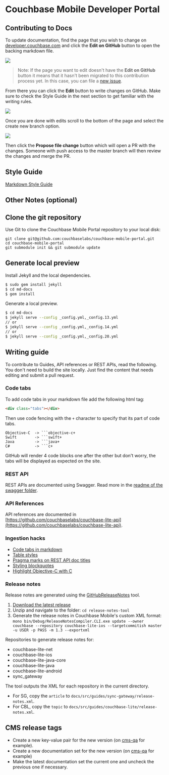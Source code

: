 Couchbase Mobile Developer Portal
=================================

## Contributing to Docs

To update documentation, find the page that you wish to change on [developer.couchbase.com](http://developer.couchbase.com/documentation/mobile/1.3/develop/index.html) and click the **Edit on GitHub** button to open the backing markdown file.

![](https://cl.ly/1x2W162f3G1g/Pasted_Image_09_09_2016__20_22.png)

> Note: If the page you want to edit doesn't have the **Edit on GitHub** button it means that it hasn't been migrated to this contribution process yet. In this case, you can file a [new issue](https://github.com/couchbaselabs/couchbase-mobile-portal/issues/new).

From there you can click the **Edit** button to write changes on GitHub. Make sure to check the Style Guide in the next section to get familiar with the writing rules.

![](https://cl.ly/0k261k2r1N3o/Pasted_Image_09_09_2016__20_26.png)

Once you are done with edits scroll to the bottom of the page and select the create new branch option.

![](https://cl.ly/3z3225371P3p/Pasted_Image_09_09_2016__20_30.png)

Then click the **Propose file change** button which will open a PR with the changes. Someone with push access to the master branch will then review the changes and merge the PR.

## Style Guide

[Markdown Style Guide](https://github.com/couchbaselabs/docs-style-guide/blob/master/md-style-guide.md)

## Other Notes (optional)

Clone the git repository
------------------------

Use Git to clone the Couchbase Mobile Portal repository to your local disk: 

```
git clone git@github.com:couchbaselabs/couchbase-mobile-portal.git
cd couchbase-mobile-portal
git submodule init && git submodule update
```

## Generate local preview

Install Jekyll and the local dependencies.

```bash
$ sudo gem install jekyll
$ cd md-docs
$ gem install
```

Generate a local preview.

```bash
$ cd md-docs
$ jekyll serve --config _config.yml,_config.13.yml
// or
$ jekyll serve --config _config.yml,_config.14.yml
// or
$ jekyll serve --config _config.yml,_config.20.yml
```

## Writing guide

To contribute to Guides, API references or REST APIs, read the following. You don't need to build the site locally. Just find the content that needs editing and submit a pull request.

### Code tabs

To add code tabs in your markdown file add the following html tag:

```html
<div class="tabs"></div>
```

Then use code fencing with the `+` character to specify that its part of code tabs.

```
Objective-C  -> ```objective-c+
Swift        -> ```swift+
Java         -> ```java+
C#           -> ```c+
```

GitHub will render 4 code blocks one after the other but don't worry, the tabs will be displayed as expected on the site.

### REST API

REST APIs are documented using Swagger. Read more in the [readme of the swagger folder](https://github.com/couchbaselabs/couchbase-mobile-portal/tree/master/swagger).

### API References

API references are documented in [https://github.com/couchbaselabs/couchbase-lite-api](https://github.com/couchbaselabs/couchbase-lite-api).

### Ingestion hacks

- [Code tabs in markdown](https://github.com/couchbaselabs/couchbase-mobile-portal/issues/398)
- [Table styles](https://github.com/couchbaselabs/couchbase-mobile-portal/issues/400)
- [Pragma marks on REST API doc titles](https://github.com/couchbaselabs/couchbase-mobile-portal/issues/416)
- [Styling blockquotes](https://github.com/couchbaselabs/couchbase-mobile-portal/issues/420)
- [Highlight Objective-C with C](https://github.com/couchbaselabs/couchbase-mobile-portal/commit/76f2625ed54b9440be1344ca2a13580669c5c962)

### Release notes

Release notes are generated using the [GitHubReleaseNotes](https://github.com/couchbaselabs/GitHubReleaseNotes) tool.

1. [Download the latest release](https://github.com/couchbaselabs/GitHubReleaseNotes/releases)
2. Unzip and navigate to the folder: `cd release-notes-tool`
3. Generate the release notes in Couchbase Mobile's custom XML format: `mono bin/Debug/ReleaseNotesCompiler.CLI.exe update --owner couchbase --repository couchbase-lite-ios --targetcommitish master -u USER -p PASS -m 1.3 --exportxml`

Repositories to generate release notes for:

- couchbase-lite-net
- couchbase-lite-ios
- couchbase-lite-java-core
- couchbase-lite-java
- couchbase-lite-android
- sync_gateway

The tool outputs the XML for each repository in the current directory.

- For SG, copy the `article` to `docs/src/guides/sync-gateway/release-notes.xml`.
- For CBL, copy the `topic` to `docs/src/guides/couchbase-lite/release-notes.xml`.

## CMS release tags

- Create a new key-value pair for the new version (on [cms-qa](http://cms-qa.cbauthx.com/cms/?1&path=/content/documents/website/value-lists/couchbasemobileversions) for example).
- Create a new documentation set for the new version (on [cms-qa](http://cms-qa.cbauthx.com/cms/?1&path=/content/documents/couchbase-developer-portal/documentation/mobile/1.3/mobile-1.3) for example)
- Make the latest documentation set the current one and uncheck the previous one if necessary.
